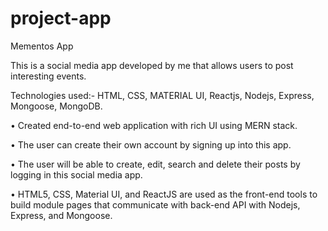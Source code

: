 # project-app

Mementos App

This is a social media app developed by me that allows users to post interesting events.

Technologies used:- HTML, CSS, MATERIAL UI, Reactjs, Nodejs, Express, Mongoose, MongoDB.

• Created end-to-end web application with rich UI using MERN stack.

• The user can create their own account by signing up into this app.

• The user will be able to create, edit, search and delete their posts by logging in this social
media app.

• HTML5, CSS, Material UI, and ReactJS are used as the front-end tools to
build module pages that communicate with back-end API with Nodejs,
Express, and Mongoose.

